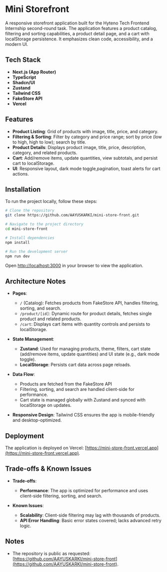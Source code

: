 # Mini Storefront

A responsive storefront application built for the Hyteno Tech Frontend Internship second-round task. The application features a product catalog, filtering and sorting capabilities, a product detail page, and a cart with localStorage persistence. It emphasizes clean code, accessibility, and a modern UI.

## Tech Stack
- **Next.js (App Router)**
- **TypeScript**
- **Shadcn/UI**
- **Zustand**
- **Tailwind CSS** 
- **FakeStore API**
- **Vercel**

## Features
- **Product Listing**: Grid of products with image, title, price, and category.
- **Filtering & Sorting**: Filter by category and price range; sort by price (low to high, high to low); search by title.
- **Product Details**: Displays product image, title, price, description, category, and related products.
- **Cart**: Add/remove items, update quantities, view subtotals, and persist cart to localStorage.
- **UI**: Responsive layout, dark mode toggle,pagination, toast alerts for cart actions.

## Installation
To run the project locally, follow these steps:

```bash
# Clone the repository
git clone https://github.com/AAYUSKARKI/mini-store-front.git

# Navigate to the project directory
cd mini-store-front

# Install dependencies
npm install

# Run the development server
npm run dev
```

Open [http://localhost:3000](http://localhost:3000) in your browser to view the application.

## Architecture Notes
- **Pages**:
  - `/` (Catalog): Fetches products from FakeStore API, handles filtering, sorting, and search.
  - `/product/[id]`: Dynamic route for product details, fetches single product and related products.
  - `/cart`: Displays cart items with quantity controls and persists to localStorage.
- **State Management**:
  - **Zustand**: Used for managing products, theme, filters, cart state (add/remove items, update quantities) and UI state (e.g., dark mode toggle).
  - **LocalStorage**: Persists cart data across page reloads.
- **Data Flow**:
  - Products are fetched from the FakeStore API 
  - Filtering, sorting, and search are handled client-side for performance.
  - Cart state is managed globally with Zustand and synced with localStorage on updates.

- **Responsive Design**: Tailwind CSS ensures the app is mobile-friendly and desktop-optimized.

## Deployment
The application is deployed on Vercel: [https://mini-store-front.vercel.app](https://mini-store-front.vercel.app).

## Trade-offs & Known Issues
- **Trade-offs**:
  - **Performance**: The app is optimized for performance and uses client-side filtering, sorting, and search.

- **Known Issues**:
  - **Scalability**: Client-side filtering may lag with thousands of products.
  - **API Error Handling**: Basic error states covered; lacks advanced retry logic.

## Notes
- The repository is public as requested: [https://github.com/AAYUSKARKI/mini-store-front](https://github.com/AAYUSKARKI/mini-store-front).